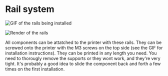 # Rail system

![GIF of the rails being installed](../images/rails-installation.gif)

![Render of the rails](../images/renders/rails.jpg)

All components can be attatched to the printer with these rails. They can be screwed onto the printer with the M3 screws on the top side (see the GIF for installation instructions). They can be printed in any length you need. 
You need to thorougly remove the supports or they wont work, and they're very tight. It's probably a good idea to slide the component back and forth a few times on the first installation.
